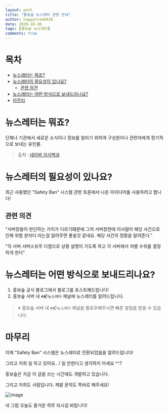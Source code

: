 ```yaml
---
layout: post
title: "홍보숲 뉴스레터 관련 안내"
author: happytree0418
date: 2020-10-30
tags: [홍보숲 뉴스레터]
comments: true
---
```


# 목차
+ [뉴스레터는 뭐죠?](#뉴스레터는-뭐죠)
+ [뉴스레터의 필요성이 있나요?](#뉴스레터의-필요성이-있나요)
    + [관련 의견](#관련-의견)
+ [뉴스레터는 어떤 방식으로 보내드리나요?](#뉴스레터는-어떤-방식으로-보내드리나요)
+ [마무리](#마무리)

# 뉴스레터는 뭐죠?
단체나 기관에서 새로운 소식이나 정보를 알리기 위하여 구성원이나 관련자에게 정기적으로 보내는 유인물.
> 출처 : [네이버 지식백과](https://ko.dict.naver.com/#/entry/koko/4b625854ff4b4c57a8eb88f639fc65f9)

# 뉴스레터의 필요성이 있나요?
최근 사용했던 "Safety Ban" 시스템 관련 토론에서 나온 아이디어를 사용하려고 합니다!

## 관련 의견
"서버장들이 판단하는 가치가 다르기떄문에 그저 서버장한테 이사람이 해당 사건으로 인해 위험 분자다 라는걸 알려주면 좋을것 같네요. 해당 사건의 정황을 알려준다."

"각 서버 서버소유주 디엠으로 상황 설명이 가도록 하고 각 서버에서 처별 수위를 결정하게 한다"

# 뉴스레터는 어떤 방식으로 보내드리나요?
1. 홍보숲 공식 블로그에서 블로그를 포스트해드립니다!
2. 홍보숲 서버 내 `#📬뉴스레터` 채널에 뉴스레터를 알려드립니다.
> ※ 홍보숲 서버 내 `#📬뉴스레터` 채널을 팔로우해주시면 빠른 알림을 받을 수 있습니다.

# 마무리
이제 "Safety Ban" 시스템은 뉴스레터로 전환되었음을 알려드립니다!

그리고 저희 일 하고 있어요...! 일 안한다고 생각하지 마세요 ^^7

홍보숲은 지금 이 글을 쓰는 시간에도 개발하고 있습니다.

그리고 저희도 사람입니다. 제발 문의도 똑바로 해주세요!

![image](https://cdn.discordapp.com/attachments/727843876819435550/771717042091851786/unknown.png)

네 그럼 오늘도 즐거운 하루 되시길 바랍니다!